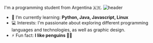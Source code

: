 I'm a programming student from Argentina 🇦🇷.
![header](https://capsule-render.vercel.app/api?type=rect&color=gradient&height=1)
- 🌱 I’m currently learning: **Python, Java, Javascript, Linux**
- 💻 Interests: I'm passionate about exploring different programming languages and technologies, as well as graphic design.
- ⚡ Fun fact: **I like penguins 🐧🐧**


